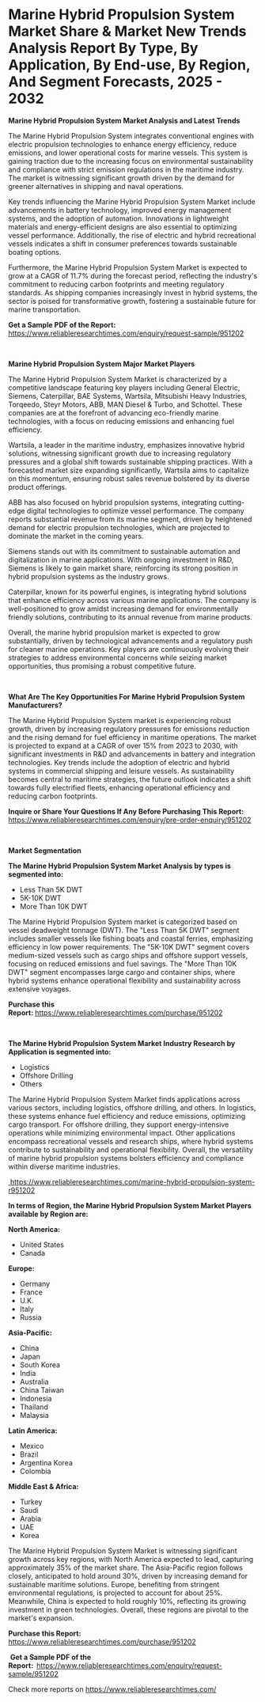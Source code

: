 <p><h1>Marine Hybrid Propulsion System Market Share & Market New Trends Analysis Report By Type, By Application, By End-use, By Region, And Segment Forecasts, 2025 - 2032</h1></p><p><strong>Marine Hybrid Propulsion System Market Analysis and Latest Trends</strong></p>
<p><p>The Marine Hybrid Propulsion System integrates conventional engines with electric propulsion technologies to enhance energy efficiency, reduce emissions, and lower operational costs for marine vessels. This system is gaining traction due to the increasing focus on environmental sustainability and compliance with strict emission regulations in the maritime industry. The market is witnessing significant growth driven by the demand for greener alternatives in shipping and naval operations. </p><p>Key trends influencing the Marine Hybrid Propulsion System Market include advancements in battery technology, improved energy management systems, and the adoption of automation. Innovations in lightweight materials and energy-efficient designs are also essential to optimizing vessel performance. Additionally, the rise of electric and hybrid recreational vessels indicates a shift in consumer preferences towards sustainable boating options. </p><p>Furthermore, the Marine Hybrid Propulsion System Market is expected to grow at a CAGR of 11.7% during the forecast period, reflecting the industry's commitment to reducing carbon footprints and meeting regulatory standards. As shipping companies increasingly invest in hybrid systems, the sector is poised for transformative growth, fostering a sustainable future for marine transportation.</p></p>
<p><strong>Get a Sample PDF of the Report:&nbsp;</strong> <a href="https://www.reliableresearchtimes.com/enquiry/request-sample/951202?utm_campaign=2454&utm_medium=2&utm_source=Github&utm_content=ia&utm_term=06032025&utm_id=marine-hybrid-propulsion-system">https://www.reliableresearchtimes.com/enquiry/request-sample/951202</a></p>
<p>&nbsp;</p>
<p><strong>Marine Hybrid Propulsion System Major Market Players</strong></p>
<p><p>The Marine Hybrid Propulsion System Market is characterized by a competitive landscape featuring key players including General Electric, Siemens, Caterpillar, BAE Systems, Wartsila, Mitsubishi Heavy Industries, Torqeedo, Steyr Motors, ABB, MAN Diesel & Turbo, and Schottel. These companies are at the forefront of advancing eco-friendly marine technologies, with a focus on reducing emissions and enhancing fuel efficiency.</p><p>Wartsila, a leader in the maritime industry, emphasizes innovative hybrid solutions, witnessing significant growth due to increasing regulatory pressures and a global shift towards sustainable shipping practices. With a forecasted market size expanding significantly, Wartsila aims to capitalize on this momentum, ensuring robust sales revenue bolstered by its diverse product offerings.</p><p>ABB has also focused on hybrid propulsion systems, integrating cutting-edge digital technologies to optimize vessel performance. The company reports substantial revenue from its marine segment, driven by heightened demand for electric propulsion technologies, which are projected to dominate the market in the coming years.</p><p>Siemens stands out with its commitment to sustainable automation and digitalization in marine applications. With ongoing investment in R&D, Siemens is likely to gain market share, reinforcing its strong position in hybrid propulsion systems as the industry grows.</p><p>Caterpillar, known for its powerful engines, is integrating hybrid solutions that enhance efficiency across various marine applications. The company is well-positioned to grow amidst increasing demand for environmentally friendly solutions, contributing to its annual revenue from marine products.</p><p>Overall, the marine hybrid propulsion market is expected to grow substantially, driven by technological advancements and a regulatory push for cleaner marine operations. Key players are continuously evolving their strategies to address environmental concerns while seizing market opportunities, thus promising a robust competitive future.</p></p>
<p>&nbsp;</p>
<p><strong>What Are The Key Opportunities For Marine Hybrid Propulsion System Manufacturers?</strong></p>
<p><p>The Marine Hybrid Propulsion System market is experiencing robust growth, driven by increasing regulatory pressures for emissions reduction and the rising demand for fuel efficiency in maritime operations. The market is projected to expand at a CAGR of over 15% from 2023 to 2030, with significant investments in R&D and advancements in battery and integration technologies. Key trends include the adoption of electric and hybrid systems in commercial shipping and leisure vessels. As sustainability becomes central to maritime strategies, the future outlook indicates a shift towards fully electrified fleets, enhancing operational efficiency and reducing carbon footprints.</p></p>
<p><strong>Inquire or Share Your Questions If Any Before Purchasing This Report:</strong> <a href="https://www.reliableresearchtimes.com/enquiry/pre-order-enquiry/951202?utm_campaign=2454&utm_medium=2&utm_source=Github&utm_content=ia&utm_term=06032025&utm_id=marine-hybrid-propulsion-system">https://www.reliableresearchtimes.com/enquiry/pre-order-enquiry/951202</a></p>
<p>&nbsp;</p>
<p><strong>Market Segmentation</strong></p>
<p><strong>The Marine Hybrid Propulsion System Market Analysis by types is segmented into:</strong></p>
<p><ul><li>Less Than 5K DWT</li><li>5K-10K DWT</li><li>More Than 10K DWT</li></ul></p>
<p><p>The Marine Hybrid Propulsion System market is categorized based on vessel deadweight tonnage (DWT). The "Less Than 5K DWT" segment includes smaller vessels like fishing boats and coastal ferries, emphasizing efficiency in low power requirements. The "5K-10K DWT" segment covers medium-sized vessels such as cargo ships and offshore support vessels, focusing on reduced emissions and fuel savings. The "More Than 10K DWT" segment encompasses large cargo and container ships, where hybrid systems enhance operational flexibility and sustainability across extensive voyages.</p></p>
<p><strong>Purchase this Report:&nbsp;</strong><a href="https://www.reliableresearchtimes.com/purchase/951202?utm_campaign=2454&utm_medium=2&utm_source=Github&utm_content=ia&utm_term=06032025&utm_id=marine-hybrid-propulsion-system">https://www.reliableresearchtimes.com/purchase/951202</a></p>
<p>&nbsp;</p>
<p><strong>The Marine Hybrid Propulsion System Market Industry Research by Application is segmented into:</strong></p>
<p><ul><li>Logistics</li><li>Offshore Drilling</li><li>Others</li></ul></p>
<p><p>The Marine Hybrid Propulsion System Market finds applications across various sectors, including logistics, offshore drilling, and others. In logistics, these systems enhance fuel efficiency and reduce emissions, optimizing cargo transport. For offshore drilling, they support energy-intensive operations while minimizing environmental impact. Other applications encompass recreational vessels and research ships, where hybrid systems contribute to sustainability and operational flexibility. Overall, the versatility of marine hybrid propulsion systems bolsters efficiency and compliance within diverse maritime industries.</p></p>
<p><a href="https://www.reliableresearchtimes.com/marine-hybrid-propulsion-system-r951202?utm_campaign=2454&utm_medium=2&utm_source=Github&utm_content=ia&utm_term=06032025&utm_id=marine-hybrid-propulsion-system">&nbsp;https://www.reliableresearchtimes.com/marine-hybrid-propulsion-system-r951202</a></p>
<p><strong>In terms of Region, the Marine Hybrid Propulsion System Market Players available by Region are:</strong></p>
<p>
    <p> <strong> North America: </strong>
        <ul>
            <li>United States</li>
            <li>Canada</li>
        </ul>
        </p> 
    <p> <strong> Europe: </strong>
        <ul>
            <li>Germany</li>
            <li>France</li>
            <li>U.K.</li>
            <li>Italy</li>
            <li>Russia</li>
        </ul>
        </p> 
    <p> <strong> Asia-Pacific: </strong>
        <ul>
            <li>China</li>
            <li>Japan</li>
            <li>South Korea</li>
            <li>India</li>
            <li>Australia</li>
            <li>China Taiwan</li>
            <li>Indonesia</li>
            <li>Thailand</li>
            <li>Malaysia</li>
        </ul>
        </p> 
    <p> <strong> Latin America: </strong>
        <ul>
            <li>Mexico</li>
            <li>Brazil</li>
            <li>Argentina Korea</li>
            <li>Colombia</li>
        </ul>
        </p> 
    <p> <strong> Middle East & Africa: </strong>
        <ul>
            <li>Turkey</li>
            <li>Saudi</li>
            <li>Arabia</li>
            <li>UAE</li>
            <li>Korea</li>
        </ul>
    </p>
    </p>
<p><p>The Marine Hybrid Propulsion System Market is witnessing significant growth across key regions, with North America expected to lead, capturing approximately 35% of the market share. The Asia-Pacific region follows closely, anticipated to hold around 30%, driven by increasing demand for sustainable maritime solutions. Europe, benefiting from stringent environmental regulations, is projected to account for about 25%. Meanwhile, China is expected to hold roughly 10%, reflecting its growing investment in green technologies. Overall, these regions are pivotal to the market's expansion.</p></p>
<p><strong>Purchase this Report: </strong><a href="https://www.reliableresearchtimes.com/purchase/951202?utm_campaign=2454&utm_medium=2&utm_source=Github&utm_content=ia&utm_term=06032025&utm_id=marine-hybrid-propulsion-system">https://www.reliableresearchtimes.com/purchase/951202</a></p>
<p>&nbsp;<strong>Get a Sample PDF of the Report:&nbsp;&nbsp;</strong><a href="https://www.reliableresearchtimes.com/enquiry/request-sample/951202?utm_campaign=2454&utm_medium=2&utm_source=Github&utm_content=ia&utm_term=06032025&utm_id=marine-hybrid-propulsion-system">https://www.reliableresearchtimes.com/enquiry/request-sample/951202</a></p>
<p><strong></strong></p>
<p>Check more reports on <a href="https://www.reliableresearchtimes.com/?utm_campaign=2454&utm_medium=2&utm_source=Github&utm_content=ia&utm_term=06032025&utm_id=marine-hybrid-propulsion-system">https://www.reliableresearchtimes.com/</a></p>